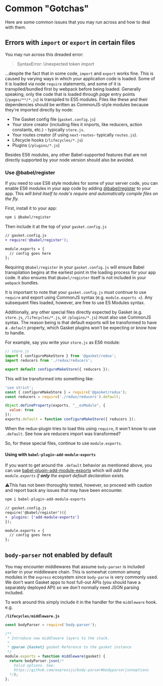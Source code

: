 # Common "Gotchas"

Here are some common issues that you may run across and how to deal with them.

## Errors with `import` or `export` in certain files

You may run across this dreaded error:

> SyntaxError: Unexpected token import

...despite the fact that in some code, `import` and `export` works fine. This is
caused by varying ways in which your application code is loaded. Some of it is
loaded via node `require` statements, and some of it is transpiled/bundled first
by webpack before being loaded. Generally speaking, only the code that is
loaded through _page_ entry points (`/pages/**/*.js`) is transpiled to ES5
modules. Files like these and their dependencies should be written as
CommonJS-style modules because they're imported directly by node:

* The Gasket config file (`gasket.config.js`)
* Your store creator (including files it imports, like reducers, action
  constants, etc.) - typically `store.js`.
* Your routes creator (if using `next-routes`- typically `routes.js`).
* Lifecycle hooks (`/lifecycles/*.js`)
* Plugins (`/plugins/*.js`)

Besides ES6 modules, any other Babel-supported features that are not directly
supported by your node version should also be avoided.

### Use @babel/register

If you need to use ES6 style modules for some of your server code, you can
enable ES6 modules in your app code by adding [@babel/register] to your app.
This _will bind itself to node's require and automatically compile files
on the fly._

First, install it to your app:

```bash
npm i @babel/register
```

Then include it at the top of your `gasket.config.js`

```diff
// gasket.config.js
+ require('@babel/register');

module.exports = {
  // config goes here
};
```

Requiring `@babel/register` in your `gasket.config.js` will ensure Babel
transpilation begins at the earliest point in the loading process for your app
code. It also ensures that `@babel/register` itself is not included in your
`webpack` bundles.

It is important to note that your `gasket.config.js` must continue to use
`require` and export using CommonJS syntax (e.g. `module.exports =`). Any
subsequent files loaded, however, are free to use ES Modules syntax. 

Additionally, any other special files directly expected by Gasket (e.g. 
`store.js`, `/lifecycles/*.js`, or `/plugins/*.js`) must also use CommonJS
syntax. The reason being is that default exports will be transformed to have
a `.default` property, which Gasket plugins won't be expecting or know how to
handle.

For example, say you write your `store.js` as ES6 module:

```js
// store.js
import { configureMakeStore } from '@gasket/redux';
import reducers from './redux/reducers';

export default configureMakeStore({ reducers });
```

This will be transformed into something like:
```js
'use strict';
const { configureMakeStore } = require('@gasket/redux');
const reducers = require('./redux/reducers').default;

Object.defineProperty(exports, "__esModule", {
  value: true
});
exports.default = function configureMakeStore({ reducers });
```

When the redux-plugin tries to load this using `require`, it won't know to
use `.default`. See how are reducers import was transformed?

So, for these special files, continue to use `module.exports`.

#### Using with `babel-plugin-add-module-exports`

If you want to get around the `.default` behavior as mentioned above, you can
use [babel-plugin-add-module-exports] which will _add the `module.exports` if
**only** the export default declaration exists._

⚠️This has not been thoroughly tested, however, so proceed with caution and report
back any issues that may have been encounter.

```bash
npm i babel-plugin-add-module-exports
```

```diff
// gasket.config.js
require('@babel/register')({
+  plugins: ['add-module-exports']
});

module.exports = {
  // config goes here
};
```

## `body-parser` not enabled by default

You may encounter middlewares that assume `body-parser` is included earlier in
your middleware chain. This is somewhat common among modules in the `express`
ecosystem since `body-parse` is very commonly used. We don't want Gasket apps
to host full-out APIs (you should have a separately deployed API) so we don't
normally need JSON parsing included.

To work around this simply include it in the handler for the `middleware`
hook. e.g. 

**`/lifecycles/middleware.js`**
```js
const bodyParser = require('body-parser');

/**
 * Introduce new middleware layers to the stack.
 *
 * @param {Gasket} gasket Reference to the gasket instance
 */
module.exports = function middleware(gasket) {
  return bodyParser.json(/* 
    Valid options. See:
    https://github.com/expressjs/body-parser#bodyparserjsonoptions
  */);
};
```

[@babel/register]: https://babeljs.io/docs/en/babel-register
[babel-plugin-add-module-exports]: https://www.npmjs.com/package/babel-plugin-add-module-exports
